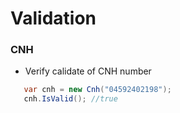 # Validation

### CNH

 - Verify calidate of CNH number
  
 ```cs
    var cnh = new Cnh("04592402198");
    cnh.IsValid(); //true
```